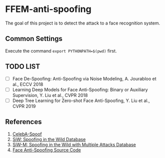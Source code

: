 # FFEM-anti-spoofing  
The goal of this project is to detect the attack to a face recognition system.  

## Common Settings
Execute the command `export PYTHONPATH=$(pwd)` first.  

## TODO LIST
- [ ] Face De-Spoofing: Anti-Spoofing via Noise Modeling, A. Jourabloo et al., ECCV 2018
- [ ] Learning Deep Models for Face Anti-Spoofing: Binary or Auxiliary Supervision, Y. Liu et al., CVPR 2018
- [ ] Deep Tree Learning for Zero-shot Face Anti-Spoofing, Y. Liu et al., CVPR 2019

## References
1. [CelebA-Spoof](https://arxiv.org/abs/2007.12342)
2. [SiW: Spoofing in the Wild Database](http://cvlab.cse.msu.edu/siw-spoof-in-the-wild-database.html)
3. [SiW-M: Spoofing in the Wild with Multiple Attacks Database](http://cvlab.cse.msu.edu/siw-m-spoof-in-the-wild-with-multiple-attacks-database.html)
4. [Face Anti-Spoofing Source Code](http://cvlab.cse.msu.edu/face-anti-spoofing-source-code.html)
